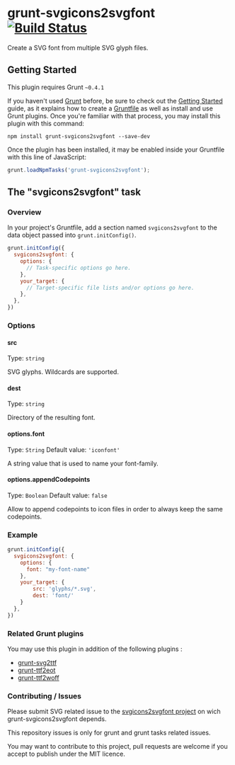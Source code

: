 # grunt-svgicons2svgfont [![Build Status](https://secure.travis-ci.org/nfroidure/grunt-svgicons2svgfont.png)](http://travis-ci.org/nfroidure/grunt-svgicons2svgfont)

Create a SVG font from multiple SVG glyph files.

## Getting Started
This plugin requires Grunt `~0.4.1`

If you haven't used [Grunt](http://gruntjs.com/) before, be sure to check out
 the [Getting Started](http://gruntjs.com/getting-started) guide, as it
 explains how to create a [Gruntfile](http://gruntjs.com/sample-gruntfile) as
 well as install and use Grunt plugins. Once you're familiar with that process,
 you may install this plugin with this command:

```shell
npm install grunt-svgicons2svgfont --save-dev
```

Once the plugin has been installed, it may be enabled inside your Gruntfile
 with this line of JavaScript:

```js
grunt.loadNpmTasks('grunt-svgicons2svgfont');
```

## The "svgicons2svgfont" task

### Overview
In your project's Gruntfile, add a section named `svgicons2svgfont` to the data
 object passed into `grunt.initConfig()`.

```js
grunt.initConfig({
  svgicons2svgfont: {
    options: {
      // Task-specific options go here.
    },
    your_target: {
      // Target-specific file lists and/or options go here.
    },
  },
})
```

### Options

#### src
Type: `string`

SVG glyphs. Wildcards are supported.

#### dest
Type: `string`

Directory of the resulting font.

#### options.font
Type: `String`
Default value: `'iconfont'`

A string value that is used to name your font-family.

#### options.appendCodepoints
Type: `Boolean`
Default value: `false`

Allow to append codepoints to icon files in order to always keep the same codepoints.

### Example

```js
grunt.initConfig({
  svgicons2svgfont: {
    options: {
      font: "my-font-name"
    },
    your_target: {
        src: 'glyphs/*.svg',
        dest: 'font/'
    }
  },
})
```

### Related Grunt plugins
You may use this plugin in addition of the following plugins :
* [grunt-svg2ttf](https://npmjs.org/package/grunt-svg2ttf)
* [grunt-ttf2eot](https://npmjs.org/package/grunt-ttf2eot)
* [grunt-ttf2woff](https://npmjs.org/package/grunt-ttf2woff)

### Contributing / Issues

Please submit SVG related issue to the
 [svgicons2svgfont project](https://github.com/nfroidure/svgicons2svgfont)
 on wich grunt-svgicons2svgfont depends.

This repository issues is only for grunt and grunt tasks related issues.

You may want to contribute to this project, pull requests are welcome if you
 accept to publish under the MIT licence.
